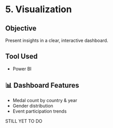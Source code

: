 # 5. Visualization

## Objective
Present insights in a clear, interactive dashboard.

## Tool Used
- Power BI

## 📊 Dashboard Features
- Medal count by country & year
- Gender distribution
- Event participation trends

STILL YET TO DO
